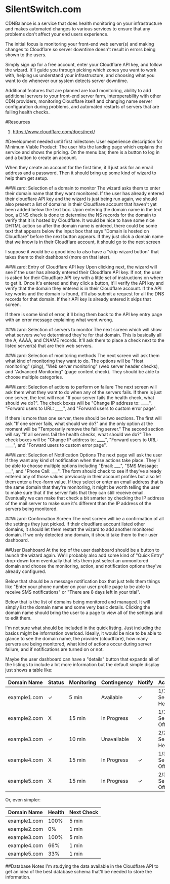 SilentSwitch.com
=============

CDNBalance is a service that does health monitoring on your infrastructure and makes automated changes to various services to ensure that any problems don't affect your end users experience. 

The initial focus is monitoring your front-end web server(s) and making changes to Cloudflare so server downtime doesn't result in errors being shown to the users. 

Simply sign up for a free account, enter your Cloudflare API key, and follow the wizard. It'll guide you through picking which zones you want to work with, helping us understand your infrastructure, and choosing what you want to do whenever our system detects server downtime. 

Additional features that are planned are load monitoring, ability to add additional servers to your front-end server farm, interoperability with other CDN providers, monitoring Cloudflare itself and changing name server configuration during problems, and automated restarts of servers that are failing health checks. 

#Resources
1. https://www.cloudflare.com/docs/next/

#Development needed until first milestone:
User experience description for Minimum Viable Product:
The user hits the landing page which explains the service and shows the pricing. On the menu bar, there is a button to log in and a button to create an account. 

When they create an account for the first time, it'll just ask for an email address and a password. Then it should bring up some kind of wizard to help them get setup. 

##Wizard: Selection of a domain to monitor
The wizard asks them to enter their domain name that they want monitored. If the user has already entered their cloudflare API key and the wizard is just being run again, we should also present a list of domains in their Cloudflare account that haven't yet been added below the text box. Upon entering the domain name in the text box, a DNS check is done to determine the NS records for the domain to verify that it is hosted by Cloudflare. It would be nice to have some nice DHTML action so after the domain name is entered, there could be some text that appears below the input box that says "Domain is hosted on Cloudflare" before the next button appears. If they just click a domain name that we know is in their Cloudflare account, it should go to the next screen 

I suppose it would be a good idea to also have a "skip wizard button" that takes them to their dashboard (more on that later). 

##Wizard: Entry of Cloudflare API key
Upon clicking next, the wizard will see if the user has already entered their Cloudflare API key. If not, the user is asked for their Cloudflare API key with a little set of instructions on where to get it. Once it's entered and they click a button, it'll verify the API key and verify that the domain they entered is in their Cloudflare account. If the API key works and the domain is found, it'll also submit a request for all the DNS records for that domain. If their API key is already entered it skips that screen.

If there is some kind of error, it'll bring them back to the API key entry page with an error message explaining what went wrong. 

##Wizard: Selection of servers to monitor
The next screen which will show what servers we've determined they're for that domain. This is basically all the A, AAAA, and CNAME records. It'll ask them to place a check next to the listed server(s) that are their web servers. 

##Wizard: Selection of monitoring methods
The next screen will ask them what kind of monitoring they want to do. The options will be "Host monitoring" (ping), "Web server monitoring" (web server header checks), and "Advanced Monitoring" (page content check). They should be able to choose multiple categories.

##Wizard: Selection of actions to perform on failure
The next screen will ask them what they want to do when any of the servers fails. If there is just one server, the text will read "If your server fails the health check, what should we do?". The check boxes will be "Change IP address to: ____", "Forward users to URL: ____", and "Forward users to custom error page". 

If there is more than one server, there should be two sections. The first will ask "If one server fails, what should we do?" and the only option at the moment will be "Temporarily remove the failing server." The second section will say "If all servers fail the health checks, what should we do?" The check boxes will be "Change IP address to: ____", "Forward users to URL: ____", and "Forward users to custom error page". 

##Wizard: Selection of Notification Options
The next page will ask the user if they want any kind of notification when these actions take place. They'll be able to choose multiple options including "Email: ___", "SMS Message: ___", and "Phone Call: ___". The form should check to see if they've already entered any of those values previously in their account profiles but also let them enter a free-form value. If they select or enter an email address that is the same domain that they're monitoring, it might be worth telling the user to make sure that if the server fails that they can still receive email. Eventually we can make that check a bit smarter by checking the IP address of the mail server to make sure it's different than the IP address of the servers being monitored.

##Wizard: Confirmation Screen
The next screen will be a confirmation of all the settings they just picked. If their cloudflare account listed other domains, it should let them restart the wizard to add another monitored domain. If we only detected one domain, it should take them to their user dashboard. 

##User Dashboard
At the top of the user dashboard should be a button to launch the wizard again. We'll probably also add some kind of "Quick Entry" drop-down form eventually that lets them just select an unmonitored domain and choose the monitoring, action, and notification options they've already configured. 

Below that should be a message notification box that just tells them things like "Enter your phone number on your user profile page to be able to receive SMS notifications" or "There are 8 days left in your trial". 

Below that is the list of domains being monitored and managed. It will simply list the domain name and some very basic details. Clicking the domain name should bring the user to a page to view all of the settings and to edit them. 

I'm not sure what should be included in the quick listing. Just including the basics might be information overload. Ideally, it would be nice to be able to glance to see the domain name, the provider (cloudflare), how many servers are being monitored, what kind of actions occur during server failure, and if notifications are turned on or not. 

Maybe the user dashboard can have a "details" button that expands all of the listings to include a lot more information but the default simple display just shows a table like:

Domain Name  | Status | Monitoring | Contingency | Notify | Activity
-----------|---------|-----------|------------|----------|------------
example1.com |      ✓ |      5 min |   Available |      ✓ | 1/1 Servers Healthy  
example2.com |      X |     15 min | In Progress |      ✓ | 1/1 Servers Offline
example3.com |      ✓ |     10 min | Unavailable |      X | 2/2 Servers Healthy  
example4.com |      X |     15 min | In Progress |      ✓ | 1/3 Servers Offline
example5.com |      X |     15 min | In Progress |      ✓ | 2/3 Servers Offline

Or, even simpler:

Domain Name  | Health | Next Check 
-----------|---------|-----------
example1.com |   100% |      5 min    
example2.com |     0% |      1 min 
example3.com |   100% |      5 min  
example4.com |    66% |      1 min 
example5.com |    33% |      1 min 

 
##Database Notes
I'm studying the data available in the Cloudflare API to get an idea of the best database schema that'll be needed to store the information. 

